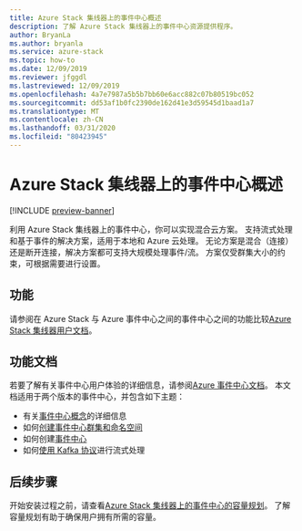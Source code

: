 ```yaml
---
title: Azure Stack 集线器上的事件中心概述
description: 了解 Azure Stack 集线器上的事件中心资源提供程序。
author: BryanLa
ms.author: bryanla
ms.service: azure-stack
ms.topic: how-to
ms.date: 12/09/2019
ms.reviewer: jfggdl
ms.lastreviewed: 12/09/2019
ms.openlocfilehash: 4a7e7987a5b5b7bb60e6acc882c07b80519bc052
ms.sourcegitcommit: dd53af1b0fc2390de162d41e3d59545d1baad1a7
ms.translationtype: MT
ms.contentlocale: zh-CN
ms.lasthandoff: 03/31/2020
ms.locfileid: "80423945"
---
```

# <a name="event-hubs-on-azure-stack-hub-overview"></a>Azure Stack 集线器上的事件中心概述

[!INCLUDE [preview-banner](../includes/event-hubs-preview.md)]

利用 Azure Stack 集线器上的事件中心，你可以实现混合云方案。 支持流式处理和基于事件的解决方案，适用于本地和 Azure 云处理。 无论方案是混合（连接）还是断开连接，解决方案都可支持大规模处理事件/流。 方案仅受群集大小的约束，可根据需要进行设置。 

## <a name="features"></a>功能

请参阅在 Azure Stack 与 Azure 事件中心之间的事件中心之间的功能比较[Azure Stack 集线器用户文档](/azure-stack/user/event-hubs-overview)。

## <a name="feature-documentation"></a>功能文档

若要了解有关事件中心用户体验的详细信息，请参阅[Azure 事件中心文档](/azure/event-hubs/)。 本文档适用于两个版本的事件中心，并包含如下主题：

- 有关[事件中心概念](/azure/event-hubs/event-hubs-features)的详细信息
- 如何[创建事件中心群集和命名空间](/azure/event-hubs/event-hubs-dedicated-cluster-create-portal)
- 如何创建[事件中心](/azure/event-hubs/event-hubs-create#create-an-event-hub)
- 如何[使用 Kafka 协议](/azure/event-hubs/event-hubs-quickstart-kafka-enabled-event-hubs)进行流式处理


## <a name="next-steps"></a>后续步骤

开始安装过程之前，请查看[Azure Stack 集线器上的事件中心的容量规划](event-hubs-rp-capacity-planning.md)。 了解容量规划有助于确保用户拥有所需的容量。